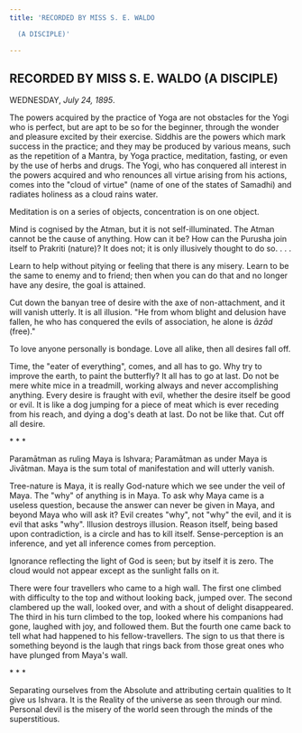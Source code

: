 ```yaml
---
title: 'RECORDED BY MISS S. E. WALDO

  (A DISCIPLE)'

---
```





  

## RECORDED BY MISS S. E. WALDO (A DISCIPLE)

WEDNESDAY, *July 24, 1895*.

The powers acquired by the practice of Yoga are not obstacles for the
Yogi who is perfect, but are apt to be so for the beginner, through the
wonder and pleasure excited by their exercise. Siddhis are the powers
which mark success in the practice; and they may be produced by various
means, such as the repetition of a Mantra, by Yoga practice, meditation,
fasting, or even by the use of herbs and drugs. The Yogi, who has
conquered all interest in the powers acquired and who renounces all
virtue arising from his actions, comes into the "cloud of virtue" (name
of one of the states of Samadhi) and radiates holiness as a cloud rains
water.

Meditation is on a series of objects, concentration is on one object.

Mind is cognised by the Atman, but it is not self-illuminated. The Atman
cannot be the cause of anything. How can it be? How can the Purusha join
itself to Prakriti (nature)? It does not; it is only illusively thought
to do so. . . .

Learn to help without pitying or feeling that there is any misery. Learn
to be the same to enemy and to friend; then when you can do that and no
longer have any desire, the goal is attained.

Cut down the banyan tree of desire with the axe of non-attachment, and
it will vanish utterly. It is all illusion. "He from whom blight and
delusion have fallen, he who has conquered the evils of association, he
alone is *āzād* (free)."

To love anyone personally is bondage. Love all alike, then all desires
fall off.

Time, the "eater of everything", comes, and all has to go. Why try to
improve the earth, to paint the butterfly? It all has to go at last. Do
not be mere white mice in a treadmill, working always and never
accomplishing anything. Every desire is fraught with evil, whether the
desire itself be good or evil. It is like a dog jumping for a piece of
meat which is ever receding from his reach, and dying a dog's death at
last. Do not be like that. Cut off all desire.

\*            \*            \*

Paramātman as ruling Maya is Ishvara; Paramātman as under Maya is
Jivātman. Maya is the sum total of manifestation and will utterly
vanish.

Tree-nature is Maya, it is really God-nature which we see under the veil
of Maya. The "why" of anything is in Maya. To ask why Maya came is a
useless question, because the answer can never be given in Maya, and
beyond Maya who will ask it? Evil creates "why", not "why" the evil, and
it is evil that asks "why". Illusion destroys illusion. Reason itself,
being based upon contradiction, is a circle and has to kill itself.
Sense-perception is an inference, and yet all inference comes from
perception.

Ignorance reflecting the light of God is seen; but by itself it is zero.
The cloud would not appear except as the sunlight falls on it.

There were four travellers who came to a high wall. The first one
climbed with difficulty to the top and without looking back, jumped
over. The second clambered up the wall, looked over, and with a shout of
delight disappeared. The third in his turn climbed to the top, looked
where his companions had gone, laughed with joy, and followed them. But
the fourth one came back to tell what had happened to his
fellow-travellers. The sign to us that there is something beyond is the
laugh that rings back from those great ones who have plunged from Maya's
wall.

\*            \*            \*

Separating ourselves from the Absolute and attributing certain qualities
to It give us Ishvara. It is the Reality of the universe as seen through
our mind. Personal devil is the misery of the world seen through the
minds of the superstitious.



